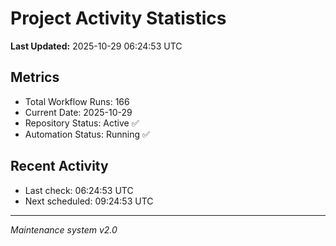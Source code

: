 # Project Activity Statistics

**Last Updated:** 2025-10-29 06:24:53 UTC

## Metrics
- Total Workflow Runs: 166
- Current Date: 2025-10-29
- Repository Status: Active ✅
- Automation Status: Running ✅

## Recent Activity
- Last check: 06:24:53 UTC
- Next scheduled: 09:24:53 UTC

---
*Maintenance system v2.0*
